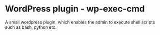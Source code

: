 # WordPress plugin - wp-exec-cmd

A small wordpress plugin, which enables the admin to execute shell scripts such as bash, python etc.


